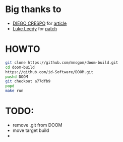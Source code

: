 # Big thanks to
* [DIEGO CRESPO](https://github.com/diego-crespo) for [article](https://www.deusinmachina.net/p/lets-compile-linux-doom)
* [Luke Leedy](https://github.com/lunkums) for [patch](https://github.com/lunkums/DOOM_fixed/tree/master)


# HOWTO
```bash
git clone https://github.com/mnogom/doom-build.git
cd doom-build
https://github.com/id-Software/DOOM.git
pushd DOOM
git checkout a77dfb9
popd
make run
```


# TODO:
* remove .git from DOOM 
* move target build
* 